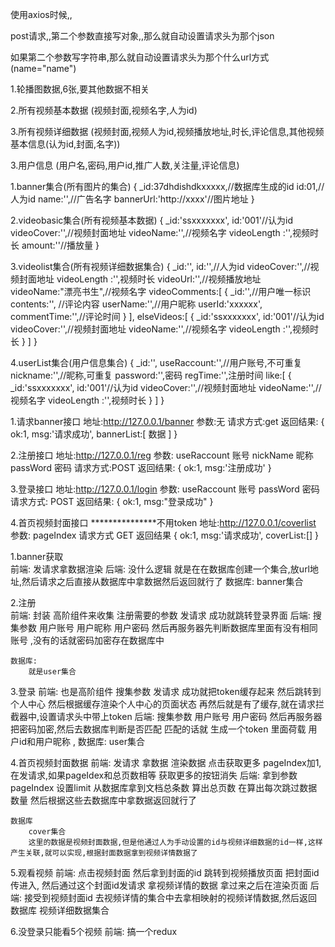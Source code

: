 使用axios时候,,

post请求,,第二个参数直接写对象,,那么就自动设置请求头为那个json

如果第二个参数写字符串,那么就自动设置请求头为那个什么url方式(name="name")



<!-- 数据库的数据 -->
1.轮播图数据,6张,要其他数据不相关

2.所有视频基本数据 (视频封面,视频名字,人为id)

3.所有视频详细数据 (视频封面,视频人为id,视频播放地址,时长,评论信息,其他视频基本信息(认为id,封面,名字))

3.用户信息 (用户名,密码,用户id,推广人数,关注量,评论信息)


<!-- 数据库详解 -->

1.banner集合(所有图片的集合)
{
    _id:37dhdishdkxxxxx,//数据库生成的id
    id:01,//人为id
    name:'',//广告名字
    bannerUrl:'http://xxxx'//图片地址
}

2.videobasic集合(所有视频基本数据)
{
    _id:'ssxxxxxxx',
    id:'001'//认为id
    videoCover:'',//视频封面地址
    videoName:'',//视频名字
    videoLength :'',视频时长
    amount:''//播放量
}

3.videolist集合(所有视频详细数据集合)
{
    _id:'',
    id:'',//人为id
    videoCover:'',//视频封面地址
    videoLength :'',视频时长
    videoUrl:'',//视频播放地址
    videoName:"漂亮书生",//视频名字
    videoComments:[
        {
            _id:'',//用户唯一标识
            contents:'', //评论内容
            userName:'',//用户昵称
            userId:'xxxxxx',
            commentTime:'',//评论时间
        }
    ],
    elseVideos:[
        {
            _id:'ssxxxxxxx',
            id:'001'//认为id
            videoCover:'',//视频封面地址
            videoName:'',//视频名字
            videoLength :'',视频时长
        }
    ]
}

4.userList集合(用户信息集合)
{
    _id:'',
    useRaccount:'',//用户账号,不可重复
    nickname:'',//昵称,可重复
    password:'',密码
    regTime:'',注册时间
    like:[
        {
            _id:'ssxxxxxxx',
            id:'001'//认为id
            videoCover:'',//视频封面地址
            videoName:'',//视频名字
            videoLength :'',视频时长
        }
    ]
}

<!-- 接口文档 -->
1.请求banner接口
地址:http://127.0.0.1/banner
参数:无
请求方式:get
返回结果:
    {
        ok:1,
        msg:'请求成功',
        bannerList:[
            数据
        ]
    }



2.注册接口
地址:http://127.0.0.1/reg
参数:
    useRaccount  账号
    nickName     昵称
    passWord     密码
请求方式:POST
返回结果:
    {
        ok:1,
        msg:'注册成功'
    }

3.登录接口
地址:http://127.0.0.1/login
参数:
    useRaccount 账号
    passWord    密码
请求方式: POST
返回结果:
    {
        ok:1,
        msg:"登录成功"
    }


4.首页视频封面接口
***************不用token
    地址:http://127.0.0.1/coverlist
    参数:
        pageIndex
    请求方式 GET
    返回结果
        {
            ok:1,
            msg:'请求成功',
            coverList:[]
        }



















<!-- banner数据地址 -->
<!-- // http://47.107.188.200/image/banner1.jpg
// http://47.107.188.200/image/banner2.webp
// http://47.107.188.200/image/banner3.webp
// http://47.107.188.200/image/banner4.webp
// http://47.107.188.200/image/banner5.webp -->




<!-- 功能逻辑 -->


1.banner获取   
    前端:
        发请求拿数据渲染
    后端:
        没什么逻辑  就是在在数据库创建一个集合,放url地址,然后请求之后直接从数据库中拿数据然后返回就行了
    数据库:
        banner集合



2.注册  
    前端:
        封装 高阶组件来收集 注册需要的参数 发请求 成功就跳转登录界面
    后端:
        搜集参数  用户账号  用户昵称  用户密码  然后再服务器先判断数据库里面有没有相同账号  ,没有的话就密码加密存在数据库中
    
    数据库:
        就是user集合

3.登录
    前端:
        也是高阶组件 搜集参数  发请求  成功就把token缓存起来  然后跳转到个人中心  然后根据缓存渲染个人中心的页面状态
        再然后就是有了缓存,就在请求拦截器中,设置请求头中带上token
    后端:
        搜集参数  用户账号  用户密码  然后再服务器把密码加密,然后去数据库判断是否匹配  匹配的话就 生成一个token  里面荷载
        用户id和用户昵称  ,
    数据库:
        user集合



4.首页视频封面数据
    前端:
        发请求  拿数据  渲染数据  点击获取更多  pageIndex加1,在发请求,如果pageIdex和总页数相等  获取更多的按钮消失
    后端:
        拿到参数pageIndex  设置limit  从数据库拿到文档总条数  算出总页数  在算出每次跳过数据数量  然后根据这些去数据库中拿数据返回就行了

    数据库
        cover集合
        这里的数据是视频封面数据,但是他通过人为手动设置的id与视频详细数据的id一样,这样产生关联,就可以实现,根据封面数据拿到视频详情数据了


5.观看视频
    前端:
        点击视频封面 然后拿到封面的id  跳转到视频播放页面 把封面id传进入, 然后通过这个封面id发请求 拿视频详情的数据  拿过来之后在渲染页面
    后端:
        接受到视频封面id  去视频详情的集合中去拿相映射的视频详情数据,然后返回
    数据库
        视频详细数据集合

6.没登录只能看5个视频
    前端:
        搞一个redux 
    

